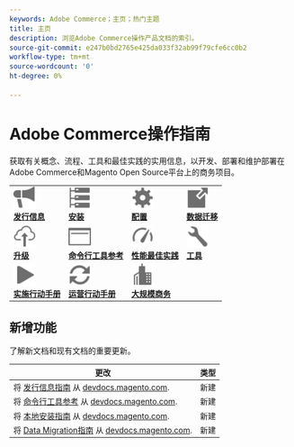 ```yaml
---
keywords: Adobe Commerce；主页；热门主题
title: 主页
description: 浏览Adobe Commerce操作产品文档的索引。
source-git-commit: e247b0bd2765e425da033f32ab99f79cfe6cc0b2
workflow-type: tm+mt
source-wordcount: '0'
ht-degree: 0%

---
```



# Adobe Commerce操作指南

获取有关概念、流程、工具和最佳实践的实用信息，以开发、部署和维护部署在Adobe Commerce和Magento Open Source平台上的商务项目。

<table>
<tr>
  <td valign="top">
    <a href="https://experienceleague.adobe.com/docs/commerce-operations/release/versions.html">
      <img alt="发行信息" src="../assets/icons/promote.svg" width="40" height="40"/>
    </a>
    <div>
      <a href="https://experienceleague.adobe.com/docs/commerce-operations/release/versions.html"><strong>发行信息</strong></a>
    </div>
  </td>
  <td valign="top">
    <a href="../installation/overview.md">
      <img alt="安装" src="../assets/icons/servers.svg" width="40" height="40"/>
    </a>
    <div>
      <a href="../installation/overview.md"><strong>安装</strong></a>
    </div>
  </td>
  <td valign="top">
    <a href="../configuration/overview.md">
      <img alt="配置" src="../assets/icons/settings.svg" width="40" height="40"/>
    </a>
    <div>
      <a href="../configuration/overview.md"><strong>配置</strong></a>
    </div>
  </td>
  <td valign="top">
    <a href="../tools/data-migration-tool/how-migration-works.md">
      <img alt="数据迁移" src="../assets/icons/move-to.svg" width="40" height="40"/>
    </a>
    <div>
      <a href="../tools/data-migration-tool/how-migration-works.md"><strong>数据迁移</strong></a>
    </div>
  </td>
</tr>
<tr>
  <td valign="top">
    <a href="../upgrade/overview.md">
      <img alt="升级" src="../assets/icons/upload-cloud.svg" width="40" height="40"/>
    </a>
    <div>
      <a href="../upgrade/overview.md"><strong>升级</strong></a>
    </div>
  </td>
  <td valign="top">
    <a href="https://experienceleague.adobe.com/docs/commerce-operations/reference/commerce.html">
       <img alt="命令行工具引用" src="../assets/icons/page-rule.svg" width="40" height="40"/>
    </a>
    <div>
      <a href="https://experienceleague.adobe.com/docs/commerce-operations/reference/commerce.html"><strong>命令行工具参考</strong></a>
    </div>
  </td>
  <td valign="top">
    <a href="../performance/overview.md">
       <img alt="性能" src="../assets/icons/gauge.svg" width="40" height="40"/>
    </a>
    <div>
      <a href="../performance/overview.md"><strong>性能最佳实践</strong></a>
    </div>
  </td>
  <td valign="top">
    <a href="../tools/overview.md">
       <img alt="工具" src="../assets/icons/wrench.svg" width="40" height="40"/>
    </a>
    <div>
      <a href="../tools/overview.md"><strong>工具</strong></a>
    </div>
  </td>
</tr>
<tr>
  <td valign="top">
    <a href="../implementation-playbook/overview.md">
      <img alt="实施" src="../assets/icons/play.svg" width="40" height="40"/>
    </a>
    <div>
      <a href="../implementation-playbook/overview.md"><strong>实施行动手册</strong></a>
    </div>
  </td>
  <td valign="top">
    <a href="../operational-playbook/overview.md">
       <img alt="操作" src="../assets/icons/refresh.svg" width="40" height="40"/>
    </a>
    <div>
      <a href="../operational-playbook/overview.md"><strong>运营行动手册</strong></a>
    </div>
  </td>
  <td valign="top">
    <a href="../operational-playbook/overview.md">
       <img alt="企业" src="../assets/icons/enterprise.svg" width="40" height="40"/>
    </a>
    <div>
      <a href="../commerce-at-scale/overview.md"><strong>大规模商务</strong></a>
    </div>
  </td>
</tr>
</table>

## 新增功能

了解新文档和现有文档的重要更新。

| 更改 | 类型 |
|----------------------------------------------------------------------------------------------------------------------------------------|--------------|
| 将 [发行信息指南](../release/roadmap.md) 从 [devdocs.magento.com](https://devdocs.magento.com/release/versions.html). | 新建 |
| 将 [命令行工具参考](../reference/commerce.md) 从 [devdocs.magento.com](https://devdocs.magento.com/guides/v2.4/reference/cli/magento-cloud.html). | 新建 |
| 将 [本地安装指南](../installation/overview.md) 从 [devdocs.magento.com](https://devdocs.magento.com/guides/v2.4/install-gde/install-flow-diagram.html). | 新建 |
| 将 [Data Migration指南](../tools/data-migration-tool/how-migration-works.md) 从 [devdocs.magento.com](https://devdocs.magento.com/guides/v2.4/migration/bk-migration-guide.html). | 新建 |
